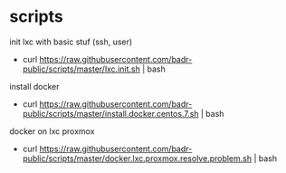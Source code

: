 # scripts

init lxc with basic stuf (ssh, user)
* curl https://raw.githubusercontent.com/badr-public/scripts/master/lxc.init.sh | bash

install docker 
* curl https://raw.githubusercontent.com/badr-public/scripts/master/install.docker.centos.7.sh | bash

docker on lxc proxmox
* curl https://raw.githubusercontent.com/badr-public/scripts/master/docker.lxc.proxmox.resolve.problem.sh | bash

